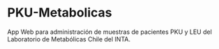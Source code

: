 # PKU-Metabolicas
App Web para administración de muestras de pacientes PKU y LEU del Laboratorio de Metabólicas Chile del INTA.
